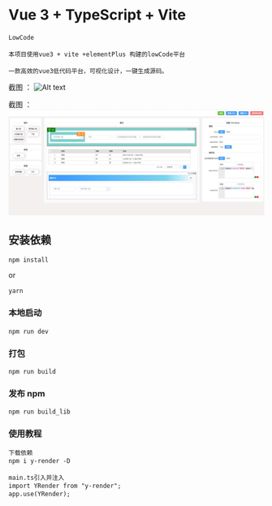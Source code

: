 <!--
 * @Author: luyao
 * @Date: 2022-11-17 17:26:41
 * @LastEditTime: 2022-12-10 14:25:58
 * @Description:
 * @LastEditors: luyao
 * @FilePath: /Y-render/README.md
-->

# Vue 3 + TypeScript + Vite

```
LowCode

本项目使用vue3 + vite +elementPlus 构建的lowCode平台

一款高效的vue3低代码平台，可视化设计，一键生成源码。

```

截图 ：
![Alt text](https://github.com/LYao0919/Y-render/blob/master/src/assets/example.gif)

截图 ：
![Alt text](https://github.com/LYao0919/Y-render/blob/master/src/assets/example1.jpeg)

## 安装依赖

```
npm install
```

or

```
yarn
```

### 本地启动

```
npm run dev
```

### 打包

```
npm run build
```

### 发布 npm

```
npm run build_lib
```

### 使用教程

```
下载依赖
npm i y-render -D

main.ts引入并注入
import YRender from "y-render";
app.use(YRender);
```
